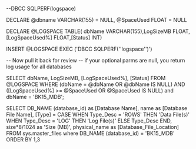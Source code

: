 --DBCC SQLPERF(logspace)

DECLARE @dbname VARCHAR(155) = NULL, @SpaceUsed FLOAT = NULL

DECLARE @LOGSPACE TABLE( dbName VARCHAR(155),LogSizeMB FLOAT,[LogSpaceUsed%] FLOAT,[Status] INT)

INSERT @LOGSPACE EXEC ('DBCC SQLPERF(''logspace'')')

-- Now pull it back for review
-- if your optional parms are null, you return log usage for all databases

SELECT dbName, LogSizeMB, [LogSpaceUsed%], [Status] FROM @LOGSPACE
WHERE (dbName = @dbName OR @dbName IS NULL) AND ([LogSpaceUsed%] >= @SpaceUsed OR @SpaceUsed IS NULL) 
and dbName = 'BK15_MDB';


SELECT DB_NAME (database_id) as [Database Name], name as [Database File Name],
[Type] = CASE WHEN Type_Desc = 'ROWS' THEN 'Data File(s)'
WHEN Type_Desc = 'LOG'  THEN 'Log File(s)'
ELSE Type_Desc END,
size*8/1024 as 'Size (MB)',
physical_name as [Database_File_Location]
FROM sys.master_files
where  DB_NAME (database_id) = 'BK15_MDB'
ORDER BY 1,3
